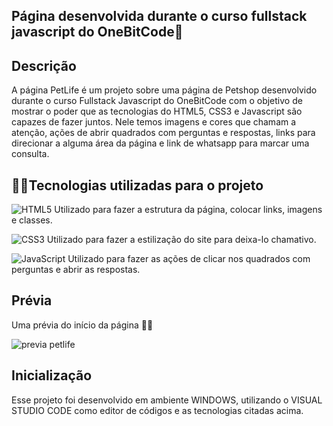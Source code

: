 ## Página desenvolvida durante o curso fullstack javascript do OneBitCode🤘

## Descrição
A página PetLife é um projeto sobre uma página de Petshop desenvolvido durante o curso Fullstack Javascript do OneBitCode com o objetivo de mostrar o poder que as tecnologias do HTML5, CSS3 e Javascript são capazes de fazer juntos. 
Nele temos imagens e cores que chamam a atenção, ações de abrir quadrados com perguntas e respostas, links para direcionar a alguma área da página e link de whatsapp para marcar uma consulta. 

## 🧑‍💻Tecnologias utilizadas para o projeto
![HTML5](https://img.shields.io/badge/-HTML5-232323?style=flat&labelColor=E34F26&logo=html5&logoColor=ffffff) Utilizado para fazer a estrutura da página, colocar links, imagens e classes.

![CSS3](https://img.shields.io/badge/-CSS3-232323?style=flat&labelColor=1572B6&logo=css3&logoColor=ffffff) Utilizado para fazer a estilização do site para deixa-lo chamativo.

![JavaScript](https://img.shields.io/badge/-JavaScript-232323?style=flat&labelColor=000000&logo=javascript&logoColor=F7DF1E) Utilizado para fazer as ações de clicar nos quadrados com perguntas e abrir as respostas.


## Prévia
Uma prévia do início da página 🐶🐱

![previa petlife](https://github.com/AironFonseca/PetLife/assets/155979832/74f7489e-b12b-4c9f-9486-5f7a4a0c47e2)

## Inicialização
Esse projeto foi desenvolvido em ambiente WINDOWS, utilizando o VISUAL STUDIO CODE como editor de códigos e as tecnologias citadas acima.
